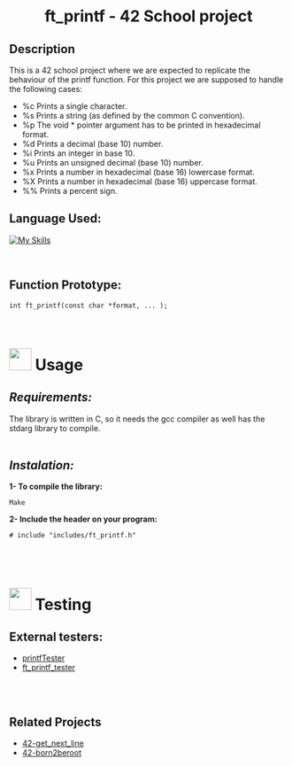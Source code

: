 # <center>ft_printf - 42 School project</center>
## Description
This is a 42 school project where we are expected to replicate the behaviour of the printf function.
For this project we are supposed to handle the following cases:

+ %c Prints a single character.
+ %s Prints a string (as defined by the common C convention).
+ %p The void * pointer argument has to be printed in hexadecimal format.
+ %d Prints a decimal (base 10) number.
+ %i Prints an integer in base 10.
+ %u Prints an unsigned decimal (base 10) number.
+ %x Prints a number in hexadecimal (base 16) lowercase format.
+ %X Prints a number in hexadecimal (base 16) uppercase format.
+ %% Prints a percent sign.

## Language Used:
[![My Skills](https://skills.thijs.gg/icons?i=c)](https://skills.thijs.gg)

<br>

## Function Prototype:

    int ft_printf(const char *format, ... );

<br>

# <img src="https://cdn-icons-png.flaticon.com/128/627/627495.png" data-canonical-src="https://gyazo.com/eb5c5741b6a9a16c692170a41a49c858.png" width="40" height="40" /> Usage

## *Requirements:*

The library is written in C, so it needs the gcc compiler as well has the stdarg library to compile.
<br>
<br>
## *Instalation:*

**1- To compile the library:**

    Make

**2- Include the header on your program:**

    # include "includes/ft_printf.h"

<br><br>

# <img src="https://cdn-icons-png.flaticon.com/128/3281/3281329.png" data-canonical-src="https://gyazo.com/eb5c5741b6a9a16c692170a41a49c858.png" width="40" height="40" /> Testing

## **External testers:**
    
+ [printfTester](https://github.com/Tripouille/printfTester)
+ [ft_printf_tester](https://github.com/paulo-santana/ft_printf_tester)

<br><br>

## Related Projects

+ [42-get_next_line](https://github.com/affmde/42-get_next_line)
+ [42-born2beroot](https://github.com/affmde/42-born2beroot)